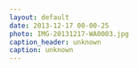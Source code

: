```yaml
---
layout: default
date: 2013-12-17 00-00-25
photo: IMG-20131217-WA0003.jpg
caption_header: unknown
caption: unknown
---
```

